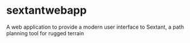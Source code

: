 # sextantwebapp
A web application to provide a modern user interface to Sextant, a path planning tool for rugged terrain

